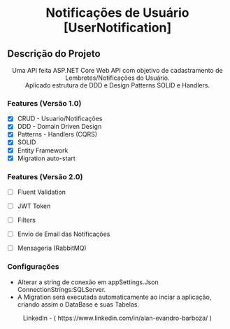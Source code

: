 
<h1 align="center">Notificações de Usuário [UserNotification]</h1>

## Descrição do Projeto
<p align="center"> Uma API feita ASP.NET Core Web API com objetivo de cadastramento de Lembretes/Notificações do Usuário. <br>
                   Aplicado estrutura de DDD e Design Patterns SOLID e Handlers. </p>



### Features (Versão 1.0) 

- [x] CRUD - Usuario/Notificações
- [x] DDD - Domain Driven Design
- [x] Patterns - Handlers (CQRS)
- [x] SOLID
- [x] Entity Framework
- [x] Migration auto-start

### Features (Versão 2.0) 
- [ ] Fluent Validation
- [ ] JWT Token
- [ ] Filters
- [ ] Envio de Email das Notificações
- [ ] Mensageria (RabbitMQ)



### Configurações 
  * Alterar a string de conexão em appSettings.Json ConnectionStrings:SQLServer.
  * A Migration será executada automaticamente ao inciar a aplicação, criando assim o DataBase e suas Tabelas.


<p align="center"> LinkedIn - ( https://www.linkedin.com/in/alan-evandro-barboza/ ) </p>
